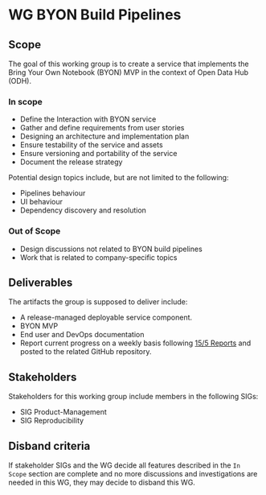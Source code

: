 # WG BYON Build Pipelines

## Scope

The goal of this working group is to create a service that implements the Bring Your Own Notebook (BYON) MVP in the context of Open Data Hub (ODH).

### In scope

* Define the Interaction with BYON service
* Gather and define requirements from user stories
* Designing an architecture and implementation plan
* Ensure testability of the service and assets 
* Ensure versioning and portability of the service
* Document the release strategy

Potential design topics include, but are not limited to the following:

* Pipelines behaviour
* UI behaviour
* Dependency discovery and resolution


### Out of Scope

* Design discussions not related to BYON build pipelines
* Work that is related to company-specific topics


## Deliverables
The artifacts the group is supposed to deliver include:

* A release-managed deployable service component.
* BYON MVP
* End user and DevOps documentation
* Report current progress on a weekly basis following [15/5 Reports](https://openpracticelibrary.com/practice/15-5-reports/) and posted to the related GitHub repository.


## Stakeholders

Stakeholders for this working group include members in the following SIGs:
* SIG Product-Management
* SIG Reproducibility

## Disband criteria

If stakeholder SIGs and the WG decide all features described in the `In Scope` section are complete and no more discussions and investigations are needed in this WG, they may decide to disband this WG.
